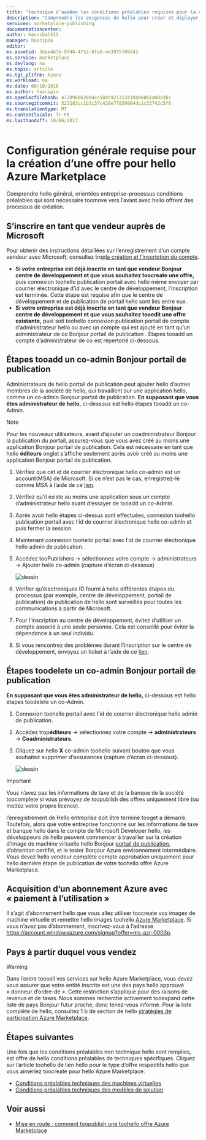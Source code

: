 ```yaml
---
title: "technique d’aaaNon les conditions préalables requises pour la création d’une offre pour hello Azure Marketplace | Documents Microsoft"
description: "Comprendre les exigences de hello pour créer et déployer un toohello offre Azure Marketplace pour d’autres toopurchase."
services: marketplace-publishing
documentationcenter: 
author: HannibalSII
manager: hascipio
editor: 
ms.assetid: 3dae463b-8f48-4f52-8fa8-4e3975f09f43
ms.service: marketplace
ms.devlang: na
ms.topic: article
ms.tgt_pltfrm: Azure
ms.workload: na
ms.date: 08/18/2016
ms.author: hascipio
ms.openlocfilehash: 472096863084cc58dc921313419ab60b1a08a3bc
ms.sourcegitcommit: 523283cc1b3c37c428e77850964dc1c33742c5f0
ms.translationtype: MT
ms.contentlocale: fr-FR
ms.lasthandoff: 10/06/2017
---
```

# <a name="general-prerequisites-for-creating-an-offer-for-hello-azure-marketplace"></a>Configuration générale requise pour la création d’une offre pour hello Azure Marketplace
Comprendre hello général, orientées entreprise-processus conditions préalables qui sont nécessaire toomove vers l’avant avec hello offrent des processus de création.

## <a name="ensure-that-you-are-registered-as-a-seller-with-microsoft"></a>S’inscrire en tant que vendeur auprès de Microsoft
Pour obtenir des instructions détaillées sur l’enregistrement d’un compte vendeur avec Microsoft, consultez trop[la création et l’inscription du compte](marketplace-publishing-accounts-creation-registration.md).

* **Si votre entreprise est déjà inscrite en tant que vendeur Bonjour centre de développement et que vous souhaitez toocreate une offre,** puis connexion toohello publication portail avec hello même envoyer par courrier électronique d’id avec le centre de développement, l’inscription est terminée. Cette étape est requise afin que le centre de développement et de publication de portail hello sont liés entre eux.
* **Si votre entreprise est déjà inscrite en tant que vendeur Bonjour centre de développement et que vous souhaitez tooedit une offre existante,** puis soit toohello connexion publication portail de compte d’administrateur hello ou avec un compte qui est ajouté en tant qu’un administrateur de co Bonjour portail de publication . Étapes tooadd un compte d’administrateur de co est répertorié ci-dessous.

## <a name="steps-tooadd-a-co-admin-in-hello-publishing-portal"></a>Étapes tooadd un co-admin Bonjour portail de publication
Administrateurs de hello portail de publication peut ajouter hello d’autres membres de la société de hello, qui travaillent sur une application hello, comme un co-admin Bonjour portail de publication. **En supposant que vous êtes administrateur de hello,** ci-dessous est hello étapes tooadd un co-Admin.

> [!NOTE]
> Pour les nouveaux utilisateurs, avant d’ajouter un coadministrateur Bonjour la publication du portail, assurez-vous que vous avez créé au moins une application Bonjour portail de publication. Cela est nécessaire en tant que hello **éditeurs** onglet s’affiche seulement après avoir créé au moins une application Bonjour portail de publication.
> 
> 

1. Vérifiez que cet id de courrier électronique hello co-admin est un account(MSA) de Microsoft. Si ce n’est pas le cas, enregistrez-le comme MSA à l’aide de ce [lien](https://signup.live.com/signup?uaid=0089f09ccae94043a0f07c2aaf928831&lic=1).
2. Vérifiez qu’il existe au moins une application sous un compte d’administrateur hello avant d’essayer de tooadd un co-Admin.
3. Après avoir hello étapes ci-dessus sont effectuées, connexion toohello publication portail avec l’id de courrier électronique hello co-admin et puis fermer la session.
4. Maintenant connexion toohello portail avec l’id de courrier électronique hello admin de publication.
5. Accédez tooPublishers -> sélectionnez votre compte -> administrateurs -> Ajouter hello co-admin (capture d’écran ci-dessous)
   
    ![dessin](media/marketplace-publishing-pre-requisites/imgAddAdmin_05.png)
6. Vérifier qu’électroniques ID fourni à hello différentes étapes du processus (par exemple, centre de développement, portail de publication) de publication de hello sont surveillés pour toutes les communications à partir de Microsoft.
7. Pour l’inscription au centre de développement, évitez d’utiliser un compte associé à une seule personne. Cela est conseillé pour éviter la dépendance à un seul individu.
8. Si vous rencontrez des problèmes durant l’inscription sur le centre de développement, envoyez un ticket à l’aide de ce [lien](https://developer.microsoft.com/en-us/windows/support).

## <a name="steps-toodelete-a-co-admin-in-hello-publishing-portal"></a>Étapes toodelete un co-admin Bonjour portail de publication
**En supposant que vous êtes administrateur de hello,** ci-dessous est hello étapes toodelete un co-Admin.

1. Connexion toohello portail avec l’id de courrier électronique hello admin de publication.
2. Accédez trop**éditeurs** -> sélectionnez votre compte -> **administrateurs** -> **Coadministrateurs**.
3. Cliquez sur hello **X** co-admin toohello suivant bouton que vous souhaitez supprimer d’assurances (capture d’écran ci-dessous).
   
    ![dessin](media/marketplace-publishing-pre-requisites/imgDeleteAdmin_03.png)

> [!IMPORTANT]
> Vous n’avez pas les informations de taxe et de la banque de la société toocomplete si vous prévoyez de toopublish des offres uniquement libre (ou mettez votre propre licence).
> 
> l’enregistrement de Hello entreprise doit être terminé tooget a démarré. Toutefois, alors que votre entreprise fonctionne sur les informations de taxe et banque hello dans le compte de Microsoft Developer hello, les développeurs de hello peuvent commencer à travailler sur la création d’image de machine virtuelle hello Bonjour [portail de publication](https://publish.windowsazure.com), d’obtention certifié, et le tester Bonjour Azure environnement intermédiaire. Vous devez hello vendeur complète compte approbation uniquement pour hello dernière étape de publication de votre toohello offre Azure Marketplace.
> 
> 

## <a name="acquire-an-azure-pay-as-you-go-subscription"></a>Acquisition d’un abonnement Azure avec « paiement à l’utilisation »
Il s’agit d’abonnement hello que vous allez utiliser toocreate vos images de machine virtuelle et remettre hello images toohello [Azure Marketplace](https://azure.microsoft.com/marketplace/). Si vous n’avez pas d’abonnement, inscrivez-vous à l’adresse https://account.windowsazure.com/signup?offer=ms-azr-0003p.

## <a name="sell-from-countries"></a>Pays à partir duquel vous vendez
> [!WARNING]
> Dans l’ordre toosell vos services sur hello Azure Marketplace, vous devez vous assurer que votre entité inscrite est une des pays hello approuvé « donneur d’ordre-de ». Cette restriction s’applique pour des raisons de revenus et de taxes. Nous sommes recherche activement tooexpand cette liste de pays Bonjour futur proche, donc tenez-vous informé. Pour la liste complète de hello, consultez 1 b de section de hello [stratégies de participation Azure Marketplace](http://go.microsoft.com/fwlink/?LinkID=526833).
> 
> 

## <a name="next-steps"></a>Étapes suivantes
Une fois que les conditions préalables non technique hello sont remplies, est offre de hello conditions préalables de techniques spécifiques. Cliquez sur l’article toohello de lien hello pour le type d’offre respectifs hello que vous aimeriez toocreate pour hello Azure Marketplace.

* [Conditions préalables techniques des machines virtuelles](marketplace-publishing-vm-image-creation-prerequisites.md)
* [Conditions préalables techniques des modèles de solution](marketplace-publishing-solution-template-creation-prerequisites.md)

## <a name="see-also"></a>Voir aussi
* [Mise en route : comment toopublish une toohello offre Azure Marketplace](marketplace-publishing-getting-started.md)

